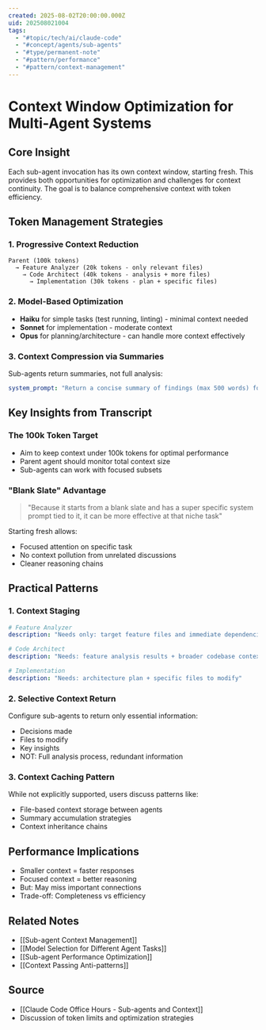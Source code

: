 ```yaml
---
created: 2025-08-02T20:00:00.000Z
uid: 202508021004
tags:
  - "#topic/tech/ai/claude-code"
  - "#concept/agents/sub-agents"
  - "#type/permanent-note"
  - "#pattern/performance"
  - "#pattern/context-management"
---
```


# Context Window Optimization for Multi-Agent Systems

## Core Insight
Each sub-agent invocation has its own context window, starting fresh. This provides both opportunities for optimization and challenges for context continuity. The goal is to balance comprehensive context with token efficiency.

## Token Management Strategies

### 1. Progressive Context Reduction
```
Parent (100k tokens) 
  → Feature Analyzer (20k tokens - only relevant files)
    → Code Architect (40k tokens - analysis + more files)
      → Implementation (30k tokens - plan + specific files)
```

### 2. Model-Based Optimization
- **Haiku** for simple tasks (test running, linting) - minimal context needed
- **Sonnet** for implementation - moderate context
- **Opus** for planning/architecture - can handle more context effectively

### 3. Context Compression via Summaries
Sub-agents return summaries, not full analysis:
```yaml
system_prompt: "Return a concise summary of findings (max 500 words) focusing on actionable insights. Do not include full code blocks unless critical."
```

## Key Insights from Transcript

### The 100k Token Target
- Aim to keep context under 100k tokens for optimal performance
- Parent agent should monitor total context size
- Sub-agents can work with focused subsets

### "Blank Slate" Advantage
> "Because it starts from a blank slate and has a super specific system prompt tied to it, it can be more effective at that niche task"

Starting fresh allows:
- Focused attention on specific task
- No context pollution from unrelated discussions
- Cleaner reasoning chains

## Practical Patterns

### 1. Context Staging
```yaml
# Feature Analyzer
description: "Needs only: target feature files and immediate dependencies"

# Code Architect  
description: "Needs: feature analysis results + broader codebase context"

# Implementation
description: "Needs: architecture plan + specific files to modify"
```

### 2. Selective Context Return
Configure sub-agents to return only essential information:
- Decisions made
- Files to modify
- Key insights
- NOT: Full analysis process, redundant information

### 3. Context Caching Pattern
While not explicitly supported, users discuss patterns like:
- File-based context storage between agents
- Summary accumulation strategies
- Context inheritance chains

## Performance Implications
- Smaller context = faster responses
- Focused context = better reasoning
- But: May miss important connections
- Trade-off: Completeness vs efficiency

## Related Notes
- [[Sub-agent Context Management]]
- [[Model Selection for Different Agent Tasks]]
- [[Sub-agent Performance Optimization]]
- [[Context Passing Anti-patterns]]

## Source
- [[Claude Code Office Hours - Sub-agents and Context]]
- Discussion of token limits and optimization strategies